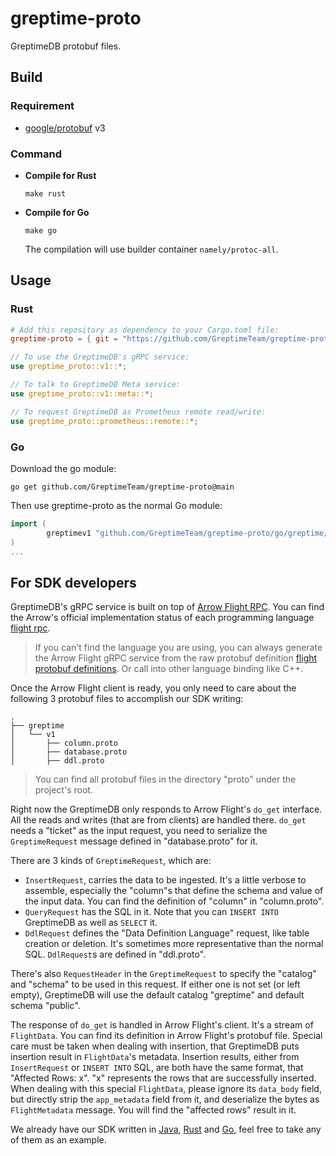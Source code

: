# greptime-proto

GreptimeDB protobuf files.

## Build

### Requirement

- [google/protobuf][protobuf] v3

### Command

- **Compile for Rust**

  ```console
  make rust
  ```

- **Compile for Go**

  ```console
  make go
  ```

  The compilation will use builder container `namely/protoc-all`.

## Usage

### Rust

```Toml
# Add this repository as dependency to your Cargo.toml file:
greptime-proto = { git = "https://github.com/GreptimeTeam/greptime-proto.git" }
```

```Rust
// To use the GreptimeDB's gRPC service:
use greptime_proto::v1::*;

// To talk to GreptimeDB Meta service:
use greptime_proto::v1::meta::*;

// To request GreptimeDB as Prometheus remote read/write:
use greptime_proto::prometheus::remote::*;
```

### Go

Download the go module:

```console
go get github.com/GreptimeTeam/greptime-proto@main
```

Then use greptime-proto as the normal Go module:

```go
import (
        greptimev1 "github.com/GreptimeTeam/greptime-proto/go/greptime/v1"
)
...
```

## For SDK developers

GreptimeDB's gRPC service is built on top of [Arrow Flight RPC][flight].  You can find the Arrow's
official implementation status of each programming language [flight rpc][flight-rpc].

> If you can't find the language you are using, you can always generate the Arrow Flight gRPC
> service from the raw protobuf definition [flight protobuf definitions][flight-protobuf]. Or call
> into other language binding like C++.

Once the Arrow Flight client is ready, you only need to care about the following 3 protobuf files to
accomplish our SDK writing:

```console
.
├── greptime
│   └── v1
│       ├── column.proto
│       ├── database.proto
│       ├── ddl.proto
```

> You can find all protobuf files in the directory "proto" under the project's root.

Right now the GreptimeDB only responds to Arrow Flight's `do_get` interface. All the reads and
writes (that are from clients) are handled there. `do_get` needs a "ticket" as the input request,
you need to serialize the `GreptimeRequest` message defined in "database.proto" for it.

There are 3 kinds of `GreptimeRequest`, which are:

- `InsertRequest`, carries the data to be ingested. It's a little verbose to assemble, especially
  the "column"s that define the schema and value of the input data. You can find the definition of
  "column" in "column.proto".
- `QueryRequest` has the SQL in it. Note that you can `INSERT INTO` GreptimeDB as well as `SELECT`
  it.
- `DdlRequest` defines the "Data Definition Language" request, like table creation or deletion. It's
  sometimes more representative than the normal SQL. `DdlRequest`s are defined in "ddl.proto".

There's also `RequestHeader` in the `GreptimeRequest` to specify the "catalog" and "schema" to be
used in this request. If either one is not set (or left empty), GreptimeDB will use the default
catalog "greptime" and default schema "public".

The response of `do_get` is handled in Arrow Flight's client. It's a stream of `FlightData`. You can
find its definition in Arrow Flight's protobuf file. Special care must be taken when dealing with
insertion, that GreptimeDB puts insertion result in `FlightData`'s metadata. Insertion results,
either from `InsertRequest` or `INSERT INTO` SQL, are both have the same format, that "Affected
Rows: x". "x" represents the rows that are successfully inserted. When dealing with this special
`FlightData`, please ignore its `data_body` field, but directly strip the `app_metadata` field from
it, and deserialize the bytes as `FlightMetadata` message. You will find the "affected rows" result
in it.

We already have our SDK written in [Java][java-sdk], [Rust]() and [Go][go-sdk], feel free to take
any of them as an example.

<!-- links -->
[protobuf]: https://github.com/protocolbuffers/protobuf
[flight]: https://arrow.apache.org/docs/format/Flight.html
[flight-rpc]: https://arrow.apache.org/docs/status.html#flight-rpc
[flight-protobuf]: https://arrow.apache.org/docs/format/Flight.html#protocol-buffer-definitions
[java-sdk]: https://github.com/GreptimeTeam/greptimedb-client-java
[go-sdk]: https://github.com/GreptimeTeam/greptimedb-client-go
